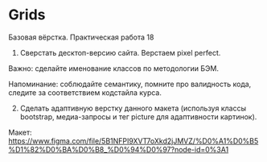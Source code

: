 # Grids
Базовая вёрстка. Практическая работа 18


1. Сверстать десктоп-версию сайта. Верстаем pixel perfect.

Важно: сделайте именование классов по методологии БЭМ.

Напоминание: соблюдайте семантику, помните про валидность кода, следите за соответствием кодстайла курса.

2. Сделать адаптивную верстку данного макета (используя классы bootstrap, медиа-запросы и тег picture для адаптивности картинок).

Макет: https://www.figma.com/file/5B1NFPI9XVT7oXkd2jJMVZ/%D0%A1%D0%B5%D1%82%D0%BA%D0%B8_%D0%94%D0%97?node-id=0%3A1
